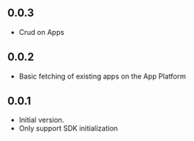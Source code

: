 ## 0.0.3

- Crud on Apps

## 0.0.2

- Basic fetching of existing apps on the App Platform

## 0.0.1

- Initial version.
- Only support SDK initialization
